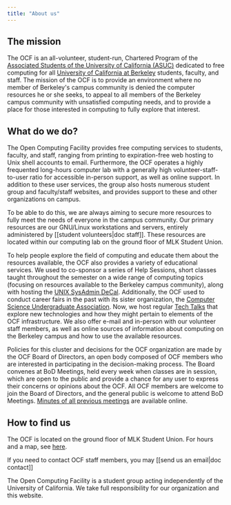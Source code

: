 ```yaml
---
title: "About us"
---
```



## The mission

The OCF is an all-volunteer, student-run, Chartered Program of the [Associated
Students of the University of California (ASUC)][asuc] dedicated to free
computing for all [University of California at Berkeley][berkeley] students,
faculty, and staff.  The mission of the OCF is to provide an environment where
no member of Berkeley's campus community is denied the computer resources he or
she seeks, to appeal to all members of the Berkeley campus community with
unsatisfied computing needs, and to provide a place for those interested in
computing to fully explore that interest.

## What do we do?

The Open Computing Facility provides free computing services to students,
faculty, and staff, ranging from printing to expiration-free web hosting to Unix
shell accounts to email. Furthermore, the OCF operates a highly frequented
long-hours computer lab with a generally high volunteer-staff-to-user ratio
for accessible in-person support, as well as online support. In addition to
these user services, the group also hosts numerous student group and faculty/staff
websites, and provides support to these and other organizations on campus.

To be able to do this, we are always aiming to secure more resources to fully
meet the needs of everyone in the campus community.  Our primary resources are
our GNU/Linux workstations and servers, entirely administered by [[student
volunteers|doc staff]]. These resources are located within our computing lab on
the ground floor of MLK Student Union.

To help people explore the field of computing and educate them about the
resources available, the OCF also provides a variety of educational services.
We used to co-sponsor a series of Help Sessions, short classes taught
throughout the semester on a wide range of computing topics (focusing on
resources available to the Berkeley campus community), along with hosting the
[UNIX SysAdmin DeCal][decal]. Additionally, the OCF used to conduct
career fairs in the past with its sister organization, the
[Computer Science Undergraduate Association][csua]. Now, we host regular [Tech Talks](/docs/staff/techtalks) that explore new technologies and how they might pertain to elements of the
OCF infrastructure. We also offer e-mail and in-person with our volunteer
staff members, as well as online sources of information about computing on the
Berkeley campus and how to use the available resources.

Policies for this cluster and decisions for the OCF organization are made by
the OCF Board of Directors, an open body composed of OCF members who are
interested in participating in the decision-making process. The Board
convenes at BoD Meetings, held every week when classes are in session,
which are open to the public and provide a chance for any user to express their
concerns or opinions about the OCF. All OCF members are welcome to join the
Board of Directors, and the general public is welcome to attend BoD Meetings.
[Minutes of all previous meetings][minutes] are available online.

## How to find us

The OCF is located on the ground floor of MLK Student Union. For hours and a
map, see [here](/docs/services/lab).

If you need to contact OCF staff members, you may [[send us an email|doc
contact]]

The Open Computing Facility is a student group acting independently of the
University of California.  We take full responsibility for our organization and
this website.

[asuc]: https://asuc.org
[berkeley]: https://www.berkeley.edu
[decal]: https://decal.ocf.berkeley.edu
[csua]: https://www.csua.berkeley.edu
[minutes]: https://www.ocf.berkeley.edu/~staff/bod/
